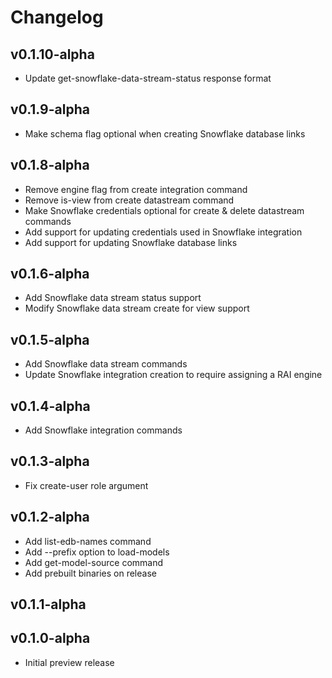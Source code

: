 # Changelog

## v0.1.10-alpha
* Update get-snowflake-data-stream-status response format

## v0.1.9-alpha

* Make schema flag optional when creating Snowflake database links

## v0.1.8-alpha

* Remove engine flag from create integration command
* Remove is-view from create datastream command
* Make Snowflake credentials optional for create & delete datastream commands
* Add support for updating credentials used in Snowflake integration
* Add support for updating Snowflake database links

## v0.1.6-alpha

* Add Snowflake data stream status support
* Modify Snowflake data stream create for view support

## v0.1.5-alpha

* Add Snowflake data stream commands
* Update Snowflake integration creation to require assigning a RAI engine

## v0.1.4-alpha

* Add Snowflake integration commands

## v0.1.3-alpha

* Fix create-user role argument

## v0.1.2-alpha

* Add list-edb-names command
* Add --prefix option to load-models
* Add get-model-source command
* Add prebuilt binaries on release

## v0.1.1-alpha

## v0.1.0-alpha

* Initial preview release
